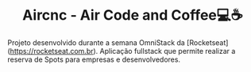 <h1 align="center">Aircnc - Air Code and Coffee💻☕️</h1>

Projeto desenvolvido durante a semana OmniStack da [Rocketseat]
(https://rocketseat.com.br). Aplicação fullstack que permite realizar a reserva de Spots para empresas e desenvolvedores.
